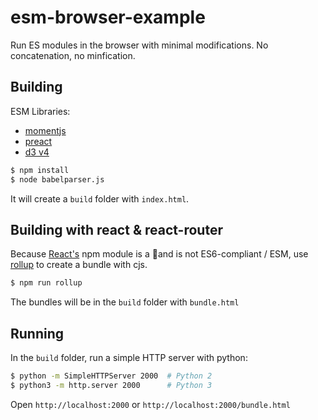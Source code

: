 # esm-browser-example
Run ES modules in the browser with minimal modifications. No concatenation, no minfication.

## Building
ESM Libraries: 
* [momentjs](https://momentjs.com/)
* [preact](https://preactjs.com/)
* [d3 v4](https://d3js.org/)

```sh
$ npm install
$ node babelparser.js
```
It will create a `build` folder with `index.html`.

## Building with react & react-router
Because [React's](https://github.com/facebook/react) npm module is a 💩and is not ES6-compliant / ESM, use [rollup](https://rollupjs.org) to create a bundle with cjs.

```sh
$ npm run rollup
```
The bundles will be in the `build` folder with `bundle.html`

## Running
In the `build` folder, run a simple HTTP server with python:
```sh
$ python -m SimpleHTTPServer 2000  # Python 2
$ python3 -m http.server 2000      # Python 3
```
Open `http://localhost:2000` or `http://localhost:2000/bundle.html`
